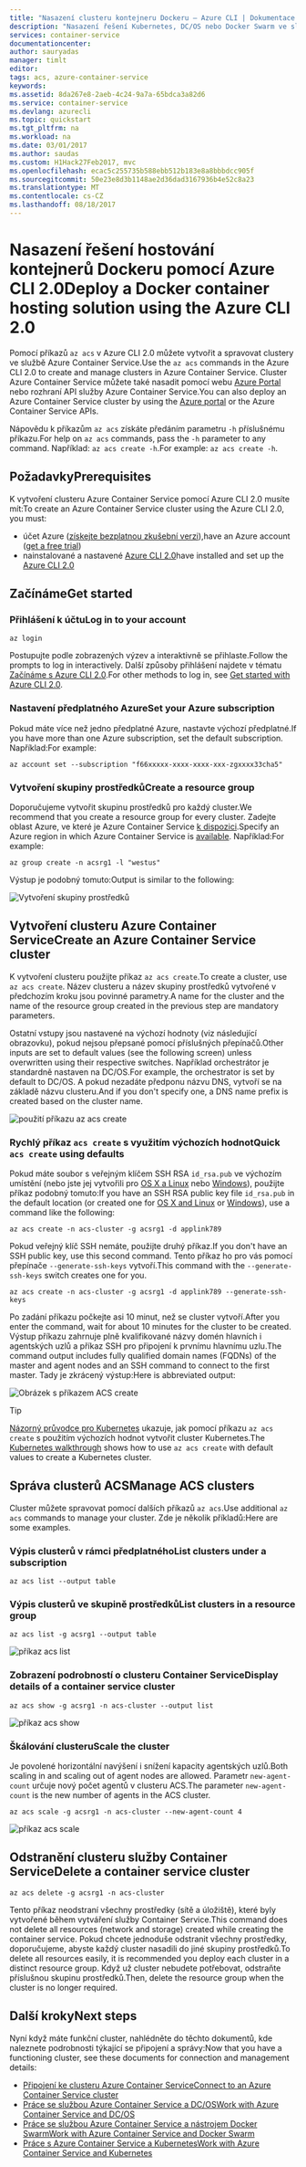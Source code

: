 ```yaml
---
title: "Nasazení clusteru kontejneru Dockeru – Azure CLI | Dokumentace Microsoftu"
description: "Nasazení řešení Kubernetes, DC/OS nebo Docker Swarm ve službě Azure Container Service pomocí Azure CLI 2.0"
services: container-service
documentationcenter: 
author: sauryadas
manager: timlt
editor: 
tags: acs, azure-container-service
keywords: 
ms.assetid: 8da267e8-2aeb-4c24-9a7a-65bdca3a82d6
ms.service: container-service
ms.devlang: azurecli
ms.topic: quickstart
ms.tgt_pltfrm: na
ms.workload: na
ms.date: 03/01/2017
ms.author: saudas
ms.custom: H1Hack27Feb2017, mvc
ms.openlocfilehash: ecac5c255735b588ebb512b183e8a8bbbdcc905f
ms.sourcegitcommit: 50e23e8d3b1148ae2d36dad3167936b4e52c8a23
ms.translationtype: MT
ms.contentlocale: cs-CZ
ms.lasthandoff: 08/18/2017
---
```

# <a name="deploy-a-docker-container-hosting-solution-using-the-azure-cli-20"></a><span data-ttu-id="20b1c-103">Nasazení řešení hostování kontejnerů Dockeru pomocí Azure CLI 2.0</span><span class="sxs-lookup"><span data-stu-id="20b1c-103">Deploy a Docker container hosting solution using the Azure CLI 2.0</span></span>

<span data-ttu-id="20b1c-104">Pomocí příkazů `az acs` v Azure CLI 2.0 můžete vytvořit a spravovat clustery ve službě Azure Container Service.</span><span class="sxs-lookup"><span data-stu-id="20b1c-104">Use the `az acs` commands in the Azure CLI 2.0 to create and manage clusters in Azure Container Service.</span></span> <span data-ttu-id="20b1c-105">Cluster Azure Container Service můžete také nasadit pomocí webu [Azure Portal](container-service-deployment.md) nebo rozhraní API služby Azure Container Service.</span><span class="sxs-lookup"><span data-stu-id="20b1c-105">You can also deploy an Azure Container Service cluster by using the [Azure portal](container-service-deployment.md) or the Azure Container Service APIs.</span></span>

<span data-ttu-id="20b1c-106">Nápovědu k příkazům `az acs` získáte předáním parametru `-h` příslušnému příkazu.</span><span class="sxs-lookup"><span data-stu-id="20b1c-106">For help on `az acs` commands, pass the `-h` parameter to any command.</span></span> <span data-ttu-id="20b1c-107">Například: `az acs create -h`.</span><span class="sxs-lookup"><span data-stu-id="20b1c-107">For example: `az acs create -h`.</span></span>



## <a name="prerequisites"></a><span data-ttu-id="20b1c-108">Požadavky</span><span class="sxs-lookup"><span data-stu-id="20b1c-108">Prerequisites</span></span>
<span data-ttu-id="20b1c-109">K vytvoření clusteru Azure Container Service pomocí Azure CLI 2.0 musíte mít:</span><span class="sxs-lookup"><span data-stu-id="20b1c-109">To create an Azure Container Service cluster using the Azure CLI 2.0, you must:</span></span>
* <span data-ttu-id="20b1c-110">účet Azure ([získejte bezplatnou zkušební verzi](https://azure.microsoft.com/pricing/free-trial/)),</span><span class="sxs-lookup"><span data-stu-id="20b1c-110">have an Azure account ([get a free trial](https://azure.microsoft.com/pricing/free-trial/))</span></span>
* <span data-ttu-id="20b1c-111">nainstalované a nastavené [Azure CLI 2.0](/cli/azure/install-az-cli2)</span><span class="sxs-lookup"><span data-stu-id="20b1c-111">have installed and set up the [Azure CLI 2.0](/cli/azure/install-az-cli2)</span></span>

## <a name="get-started"></a><span data-ttu-id="20b1c-112">Začínáme</span><span class="sxs-lookup"><span data-stu-id="20b1c-112">Get started</span></span> 
### <a name="log-in-to-your-account"></a><span data-ttu-id="20b1c-113">Přihlášení k účtu</span><span class="sxs-lookup"><span data-stu-id="20b1c-113">Log in to your account</span></span>
```azurecli
az login 
```

<span data-ttu-id="20b1c-114">Postupujte podle zobrazených výzev a interaktivně se přihlaste.</span><span class="sxs-lookup"><span data-stu-id="20b1c-114">Follow the prompts to log in interactively.</span></span> <span data-ttu-id="20b1c-115">Další způsoby přihlášení najdete v tématu [Začínáme s Azure CLI 2.0](/cli/azure/get-started-with-az-cli2).</span><span class="sxs-lookup"><span data-stu-id="20b1c-115">For other methods to log in, see [Get started with Azure CLI 2.0](/cli/azure/get-started-with-az-cli2).</span></span>

### <a name="set-your-azure-subscription"></a><span data-ttu-id="20b1c-116">Nastavení předplatného Azure</span><span class="sxs-lookup"><span data-stu-id="20b1c-116">Set your Azure subscription</span></span>

<span data-ttu-id="20b1c-117">Pokud máte více než jedno předplatné Azure, nastavte výchozí předplatné.</span><span class="sxs-lookup"><span data-stu-id="20b1c-117">If you have more than one Azure subscription, set the default subscription.</span></span> <span data-ttu-id="20b1c-118">Například:</span><span class="sxs-lookup"><span data-stu-id="20b1c-118">For example:</span></span>

```
az account set --subscription "f66xxxxx-xxxx-xxxx-xxx-zgxxxx33cha5"
```


### <a name="create-a-resource-group"></a><span data-ttu-id="20b1c-119">Vytvoření skupiny prostředků</span><span class="sxs-lookup"><span data-stu-id="20b1c-119">Create a resource group</span></span>
<span data-ttu-id="20b1c-120">Doporučujeme vytvořit skupinu prostředků pro každý cluster.</span><span class="sxs-lookup"><span data-stu-id="20b1c-120">We recommend that you create a resource group for every cluster.</span></span> <span data-ttu-id="20b1c-121">Zadejte oblast Azure, ve které je Azure Container Service [k dispozici](https://azure.microsoft.com/en-us/regions/services/).</span><span class="sxs-lookup"><span data-stu-id="20b1c-121">Specify an Azure region in which Azure Container Service is [available](https://azure.microsoft.com/en-us/regions/services/).</span></span> <span data-ttu-id="20b1c-122">Například:</span><span class="sxs-lookup"><span data-stu-id="20b1c-122">For example:</span></span>

```azurecli
az group create -n acsrg1 -l "westus"
```
<span data-ttu-id="20b1c-123">Výstup je podobný tomuto:</span><span class="sxs-lookup"><span data-stu-id="20b1c-123">Output is similar to the following:</span></span>

![Vytvoření skupiny prostředků](./media/container-service-create-acs-cluster-cli/rg-create.png)


## <a name="create-an-azure-container-service-cluster"></a><span data-ttu-id="20b1c-125">Vytvoření clusteru Azure Container Service</span><span class="sxs-lookup"><span data-stu-id="20b1c-125">Create an Azure Container Service cluster</span></span>

<span data-ttu-id="20b1c-126">K vytvoření clusteru použijte příkaz `az acs create`.</span><span class="sxs-lookup"><span data-stu-id="20b1c-126">To create a cluster, use `az acs create`.</span></span>
<span data-ttu-id="20b1c-127">Název clusteru a název skupiny prostředků vytvořené v předchozím kroku jsou povinné parametry.</span><span class="sxs-lookup"><span data-stu-id="20b1c-127">A name for the cluster and the name of the resource group created in the previous step are mandatory parameters.</span></span> 

<span data-ttu-id="20b1c-128">Ostatní vstupy jsou nastavené na výchozí hodnoty (viz následující obrazovku), pokud nejsou přepsané pomocí příslušných přepínačů.</span><span class="sxs-lookup"><span data-stu-id="20b1c-128">Other inputs are set to default values (see the following screen) unless overwritten using their respective switches.</span></span> <span data-ttu-id="20b1c-129">Například orchestrátor je standardně nastaven na DC/OS.</span><span class="sxs-lookup"><span data-stu-id="20b1c-129">For example, the orchestrator is set by default to DC/OS.</span></span> <span data-ttu-id="20b1c-130">A pokud nezadáte předponu názvu DNS, vytvoří se na základě názvu clusteru.</span><span class="sxs-lookup"><span data-stu-id="20b1c-130">And if you don't specify one, a DNS name prefix is created based on the cluster name.</span></span>

![použití příkazu az acs create](./media/container-service-create-acs-cluster-cli/create-help.png)


### <a name="quick-acs-create-using-defaults"></a><span data-ttu-id="20b1c-132">Rychlý příkaz `acs create` s využitím výchozích hodnot</span><span class="sxs-lookup"><span data-stu-id="20b1c-132">Quick `acs create` using defaults</span></span>
<span data-ttu-id="20b1c-133">Pokud máte soubor s veřejným klíčem SSH RSA `id_rsa.pub` ve výchozím umístění (nebo jste jej vytvořili pro [OS X a Linux](../../virtual-machines/linux/mac-create-ssh-keys.md) nebo [Windows](../../virtual-machines/linux/ssh-from-windows.md)), použijte příkaz podobný tomuto:</span><span class="sxs-lookup"><span data-stu-id="20b1c-133">If you have an SSH RSA public key file `id_rsa.pub` in the default location (or created one for [OS X and Linux](../../virtual-machines/linux/mac-create-ssh-keys.md) or [Windows](../../virtual-machines/linux/ssh-from-windows.md)), use a command like the following:</span></span>

```azurecli
az acs create -n acs-cluster -g acsrg1 -d applink789
```
<span data-ttu-id="20b1c-134">Pokud veřejný klíč SSH nemáte, použijte druhý příkaz.</span><span class="sxs-lookup"><span data-stu-id="20b1c-134">If you don't have an SSH public key, use this second command.</span></span> <span data-ttu-id="20b1c-135">Tento příkaz ho pro vás pomocí přepínače `--generate-ssh-keys` vytvoří.</span><span class="sxs-lookup"><span data-stu-id="20b1c-135">This command with the `--generate-ssh-keys` switch creates one for you.</span></span>

```azurecli
az acs create -n acs-cluster -g acsrg1 -d applink789 --generate-ssh-keys
```

<span data-ttu-id="20b1c-136">Po zadání příkazu počkejte asi 10 minut, než se cluster vytvoří.</span><span class="sxs-lookup"><span data-stu-id="20b1c-136">After you enter the command, wait for about 10 minutes for the cluster to be created.</span></span> <span data-ttu-id="20b1c-137">Výstup příkazu zahrnuje plně kvalifikované názvy domén hlavních i agentských uzlů a příkaz SSH pro připojení k prvnímu hlavnímu uzlu.</span><span class="sxs-lookup"><span data-stu-id="20b1c-137">The command output includes fully qualified domain names (FQDNs) of the master and agent nodes and an SSH command to connect to the first master.</span></span> <span data-ttu-id="20b1c-138">Tady je zkrácený výstup:</span><span class="sxs-lookup"><span data-stu-id="20b1c-138">Here is abbreviated output:</span></span>

![Obrázek s příkazem ACS create](./media/container-service-create-acs-cluster-cli/cluster-create.png)

> [!TIP]
> <span data-ttu-id="20b1c-140">[Názorný průvodce pro Kubernetes](../kubernetes/container-service-kubernetes-walkthrough.md) ukazuje, jak pomocí příkazu `az acs create` s použitím výchozích hodnot vytvořit cluster Kubernetes.</span><span class="sxs-lookup"><span data-stu-id="20b1c-140">The [Kubernetes walkthrough](../kubernetes/container-service-kubernetes-walkthrough.md) shows how to use `az acs create` with default values to create a Kubernetes cluster.</span></span>
>

## <a name="manage-acs-clusters"></a><span data-ttu-id="20b1c-141">Správa clusterů ACS</span><span class="sxs-lookup"><span data-stu-id="20b1c-141">Manage ACS clusters</span></span>

<span data-ttu-id="20b1c-142">Cluster můžete spravovat pomocí dalších příkazů `az acs`.</span><span class="sxs-lookup"><span data-stu-id="20b1c-142">Use additional `az acs` commands to manage your cluster.</span></span> <span data-ttu-id="20b1c-143">Zde je několik příkladů:</span><span class="sxs-lookup"><span data-stu-id="20b1c-143">Here are some examples.</span></span>

### <a name="list-clusters-under-a-subscription"></a><span data-ttu-id="20b1c-144">Výpis clusterů v rámci předplatného</span><span class="sxs-lookup"><span data-stu-id="20b1c-144">List clusters under a subscription</span></span>

```azurecli
az acs list --output table
```

### <a name="list-clusters-in-a-resource-group"></a><span data-ttu-id="20b1c-145">Výpis clusterů ve skupině prostředků</span><span class="sxs-lookup"><span data-stu-id="20b1c-145">List clusters in a resource group</span></span>

```azurecli
az acs list -g acsrg1 --output table
```

![příkaz acs list](./media/container-service-create-acs-cluster-cli/acs-list.png)


### <a name="display-details-of-a-container-service-cluster"></a><span data-ttu-id="20b1c-147">Zobrazení podrobností o clusteru Container Service</span><span class="sxs-lookup"><span data-stu-id="20b1c-147">Display details of a container service cluster</span></span>

```azurecli
az acs show -g acsrg1 -n acs-cluster --output list
```

![příkaz acs show](./media/container-service-create-acs-cluster-cli/acs-show.png)


### <a name="scale-the-cluster"></a><span data-ttu-id="20b1c-149">Škálování clusteru</span><span class="sxs-lookup"><span data-stu-id="20b1c-149">Scale the cluster</span></span>
<span data-ttu-id="20b1c-150">Je povolené horizontální navýšení i snížení kapacity agentských uzlů.</span><span class="sxs-lookup"><span data-stu-id="20b1c-150">Both scaling in and scaling out of agent nodes are allowed.</span></span> <span data-ttu-id="20b1c-151">Parametr `new-agent-count` určuje nový počet agentů v clusteru ACS.</span><span class="sxs-lookup"><span data-stu-id="20b1c-151">The parameter `new-agent-count` is the new number of agents in the ACS cluster.</span></span>

```azurecli
az acs scale -g acsrg1 -n acs-cluster --new-agent-count 4
```

![příkaz acs scale](./media/container-service-create-acs-cluster-cli/acs-scale.png)

## <a name="delete-a-container-service-cluster"></a><span data-ttu-id="20b1c-153">Odstranění clusteru služby Container Service</span><span class="sxs-lookup"><span data-stu-id="20b1c-153">Delete a container service cluster</span></span>
```azurecli
az acs delete -g acsrg1 -n acs-cluster 
```
<span data-ttu-id="20b1c-154">Tento příkaz neodstraní všechny prostředky (sítě a úložiště), které byly vytvořené během vytváření služby Container Service.</span><span class="sxs-lookup"><span data-stu-id="20b1c-154">This command does not delete all resources (network and storage) created while creating the container service.</span></span> <span data-ttu-id="20b1c-155">Pokud chcete jednoduše odstranit všechny prostředky, doporučujeme, abyste každý cluster nasadili do jiné skupiny prostředků.</span><span class="sxs-lookup"><span data-stu-id="20b1c-155">To delete all resources easily, it is recommended you deploy each cluster in a distinct resource group.</span></span> <span data-ttu-id="20b1c-156">Když už cluster nebudete potřebovat, odstraňte příslušnou skupinu prostředků.</span><span class="sxs-lookup"><span data-stu-id="20b1c-156">Then, delete the resource group when the cluster is no longer required.</span></span>

## <a name="next-steps"></a><span data-ttu-id="20b1c-157">Další kroky</span><span class="sxs-lookup"><span data-stu-id="20b1c-157">Next steps</span></span>
<span data-ttu-id="20b1c-158">Nyní když máte funkční cluster, nahlédněte do těchto dokumentů, kde naleznete podrobnosti týkající se připojení a správy:</span><span class="sxs-lookup"><span data-stu-id="20b1c-158">Now that you have a functioning cluster, see these documents for connection and management details:</span></span>

* [<span data-ttu-id="20b1c-159">Připojení ke clusteru Azure Container Service</span><span class="sxs-lookup"><span data-stu-id="20b1c-159">Connect to an Azure Container Service cluster</span></span>](../container-service-connect.md)
* [<span data-ttu-id="20b1c-160">Práce se službou Azure Container Service a DC/OS</span><span class="sxs-lookup"><span data-stu-id="20b1c-160">Work with Azure Container Service and DC/OS</span></span>](container-service-mesos-marathon-rest.md)
* [<span data-ttu-id="20b1c-161">Práce se službou Azure Container Service a nástrojem Docker Swarm</span><span class="sxs-lookup"><span data-stu-id="20b1c-161">Work with Azure Container Service and Docker Swarm</span></span>](container-service-docker-swarm.md)
* [<span data-ttu-id="20b1c-162">Práce s Azure Container Service a Kubernetes</span><span class="sxs-lookup"><span data-stu-id="20b1c-162">Work with Azure Container Service and Kubernetes</span></span>](../kubernetes/container-service-kubernetes-walkthrough.md)